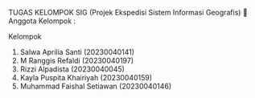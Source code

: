 TUGAS KELOMPOK SIG (Projek Ekspedisi Sistem Informasi Geografis)
👥 Anggota Kelompok : 

Kelompok
1. Salwa Aprilia Santi  (20230040141)
2. M Ranggis Refaldi (20230040197)
3. Rizzi Alpadista (20230040045)
4. Kayla Puspita Khairiyah (20230040159)
5. Muhammad Faishal Setiawan (20230040146)
